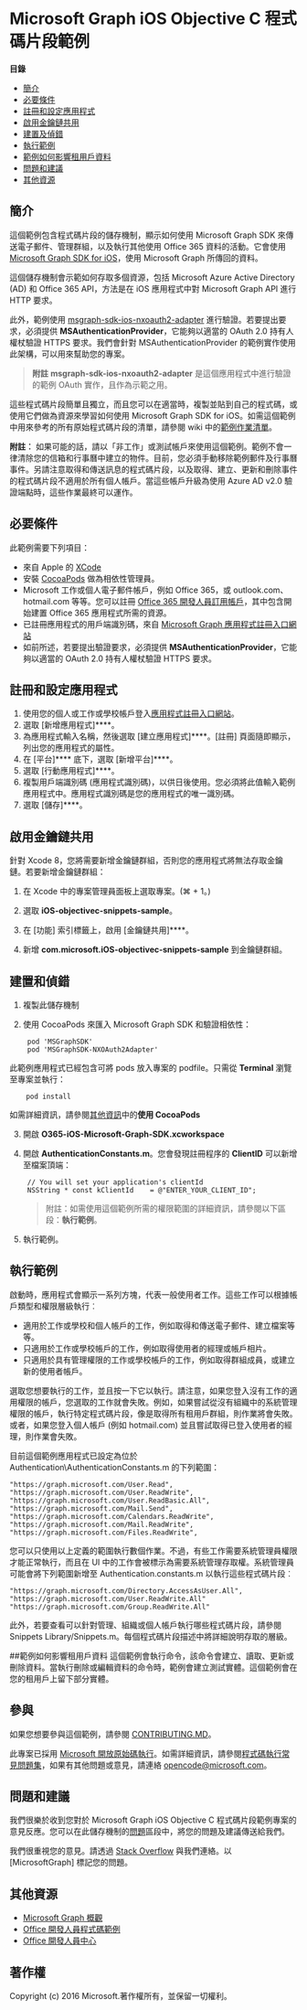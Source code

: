# <a name="microsoft-graph-ios-objective-c-snippets-sample"></a>Microsoft Graph iOS Objective C 程式碼片段範例

**目錄**

* [簡介](#introduction)
* [必要條件](#prerequisites)
* [註冊和設定應用程式](#register)
* [啟用金鑰鏈共用](#keychain)
* [建置及偵錯](#build)
* [執行範例](#run)
* [範例如何影響租用戶資料](#how-the-sample-affects-your-tenant-data)
* [問題和建議](#questions)
* [其他資源](#additional-resources)

<a name="introduction"></a>
## <a name="introduction"></a>簡介

這個範例包含程式碼片段的儲存機制，顯示如何使用 Microsoft Graph SDK 來傳送電子郵件、管理群組，以及執行其他使用 Office 365 資料的活動。它會使用 [Microsoft Graph SDK for iOS](https://github.com/microsoftgraph/msgraph-sdk-ios)，使用 Microsoft Graph 所傳回的資料。

這個儲存機制會示範如何存取多個資源，包括 Microsoft Azure Active Directory (AD) 和 Office 365 API，方法是在 iOS 應用程式中對 Microsoft Graph API 進行 HTTP 要求。 

此外，範例使用 [msgraph-sdk-ios-nxoauth2-adapter](https://github.com/microsoftgraph/msgraph-sdk-ios-nxoauth2-adapter) 進行驗證。若要提出要求，必須提供 **MSAuthenticationProvider**，它能夠以適當的 OAuth 2.0 持有人權杖驗證 HTTPS 要求。我們會針對 MSAuthenticationProvider 的範例實作使用此架構，可以用來幫助您的專案。

 > **附註** **msgraph-sdk-ios-nxoauth2-adapter** 是這個應用程式中進行驗證的範例 OAuth 實作，且作為示範之用。

這些程式碼片段簡單且獨立，而且您可以在適當時，複製並貼到自己的程式碼，或使用它們做為資源來學習如何使用 Microsoft Graph SDK for iOS。如需這個範例中用來參考的所有原始程式碼片段的清單，請參閱 wiki 中的[範例作業清單](https://github.com/microsoftgraph/iOS-objectiveC-snippets-sample/wiki/Sample-Operations-List)。

**附註︰** 如果可能的話，請以「非工作」或測試帳戶來使用這個範例。範例不會一律清除您的信箱和行事曆中建立的物件。目前，您必須手動移除範例郵件及行事曆事件。另請注意取得和傳送訊息的程式碼片段，以及取得、建立、更新和刪除事件的程式碼片段不適用於所有個人帳戶。當這些帳戶升級為使用 Azure AD v2.0 驗證端點時，這些作業最終可以運作。

 

<a name="prerequisites"></a>
## <a name="prerequisites"></a>必要條件 ##

此範例需要下列項目：  
* 來自 Apple 的 [XCode](https://developer.apple.com/xcode/downloads/)
* 安裝 [CocoaPods](https://guides.cocoapods.org/using/using-cocoapods.html) 做為相依性管理員。
* Microsoft 工作或個人電子郵件帳戶，例如 Office 365，或 outlook.com、hotmail.com 等等。您可以註冊 [Office 365 開發人員訂用帳戶](https://aka.ms/devprogramsignup)，其中包含開始建置 Office 365 應用程式所需的資源。
* 已註冊應用程式的用戶端識別碼，來自 [Microsoft Graph 應用程式註冊入口網站](https://graph.microsoft.io/en-us/app-registration)
* 如前所述，若要提出驗證要求，必須提供 **MSAuthenticationProvider**，它能夠以適當的 OAuth 2.0 持有人權杖驗證 HTTPS 要求。 


      
<a name="register"></a>
## <a name="register-and-configure-the-app"></a>註冊和設定應用程式

1. 使用您的個人或工作或學校帳戶登入[應用程式註冊入口網站](https://apps.dev.microsoft.com/)。  
2. 選取 [新增應用程式]****。  
3. 為應用程式輸入名稱，然後選取 [建立應用程式]****。[註冊] 頁面隨即顯示，列出您的應用程式的屬性。  
4. 在 [平台]**** 底下，選取 [新增平台]****。  
5. 選取 [行動應用程式]****。  
6. 複製用戶端識別碼 (應用程式識別碼)，以供日後使用。您必須將此值輸入範例應用程式中。應用程式識別碼是您的應用程式的唯一識別碼。   
7. 選取 [儲存]****。  

<a name="keychain"></a>
## <a name="enable-keychain-sharing"></a>啟用金鑰鏈共用
 
針對 Xcode 8，您將需要新增金鑰鏈群組，否則您的應用程式將無法存取金鑰鏈。若要新增金鑰鏈群組：
 
1. 在 Xcode 中的專案管理員面板上選取專案。(⌘ + 1。)
 
2. 選取 **iOS-objectivec-snippets-sample**。
 
3. 在 [功能] 索引標籤上，啟用 [金鑰鏈共用]****。
 
4. 新增 **com.microsoft.iOS-objectivec-snippets-sample** 到金鑰鏈群組。

<a name="build"></a>
## <a name="build-and-debug"></a>建置和偵錯  

1. 複製此儲存機制
2. 使用 CocoaPods 來匯入 Microsoft Graph SDK 和驗證相依性：

        pod 'MSGraphSDK'
        pod 'MSGraphSDK-NXOAuth2Adapter'


 此範例應用程式已經包含可將 pods 放入專案的 podfile。只需從 **Terminal** 瀏覽至專案並執行：

        pod install

   如需詳細資訊，請參閱[其他資訊](#AdditionalResources)中的**使用 CocoaPods**

3. 開啟 **O365-iOS-Microsoft-Graph-SDK.xcworkspace**
4. 開啟 **AuthenticationConstants.m**。您會發現註冊程序的 **ClientID** 可以新增至檔案頂端：

        // You will set your application's clientId
        NSString * const kClientId    = @"ENTER_YOUR_CLIENT_ID";

    > 附註：如需使用這個範例所需的權限範圍的詳細資訊，請參閱以下區段：**執行範例**。
5. 執行範例。

<a name="run"></a>
## <a name="running-the-sample"></a>執行範例

啟動時，應用程式會顯示一系列方塊，代表一般使用者工作。這些工作可以根據帳戶類型和權限層級執行︰

- 適用於工作或學校和個人帳戶的工作，例如取得和傳送電子郵件、建立檔案等等。
- 只適用於工作或學校帳戶的工作，例如取得使用者的經理或帳戶相片。
- 只適用於具有管理權限的工作或學校帳戶的工作，例如取得群組成員，或建立新的使用者帳戶。

選取您想要執行的工作，並且按一下它以執行。請注意，如果您登入沒有工作的適用權限的帳戶，您選取的工作就會失敗。例如，如果嘗試從沒有組織中的系統管理權限的帳戶，執行特定程式碼片段，像是取得所有租用戶群組，則作業將會失敗。或者，如果您登入個人帳戶 (例如 hotmail.com) 並且嘗試取得已登入使用者的經理，則作業會失敗。

目前這個範例應用程式已設定為位於 Authentication\AuthenticationConstants.m 的下列範圍：

    "https://graph.microsoft.com/User.Read",
    "https://graph.microsoft.com/User.ReadWrite",
    "https://graph.microsoft.com/User.ReadBasic.All",
    "https://graph.microsoft.com/Mail.Send",
    "https://graph.microsoft.com/Calendars.ReadWrite",
    "https://graph.microsoft.com/Mail.ReadWrite",
    "https://graph.microsoft.com/Files.ReadWrite",

您可以只使用以上定義的範圍執行數個作業。不過，有些工作需要系統管理員權限才能正常執行，而且在 UI 中的工作會被標示為需要系統管理存取權。系統管理員可能會將下列範圍新增至 Authentication.constants.m 以執行這些程式碼片段︰

    "https://graph.microsoft.com/Directory.AccessAsUser.All",
    "https://graph.microsoft.com/User.ReadWrite.All"
    "https://graph.microsoft.com/Group.ReadWrite.All"

此外，若要查看可以針對管理、組織或個人帳戶執行哪些程式碼片段，請參閱 Snippets Library/Snippets.m。每個程式碼片段描述中將詳細說明存取的層級。

<a name="#how-the-sample-affects-your-tenant-data"></a>
##<a name="how-the-sample-affects-your-tenant-data"></a>範例如何影響租用戶資料
這個範例會執行命令，該命令會建立、讀取、更新或刪除資料。當執行刪除或編輯資料的命令時，範例會建立測試實體。這個範例會在您的租用戶上留下部分實體。

<a name="contributing"></a>
## <a name="contributing"></a>參與  

如果您想要參與這個範例，請參閱 [CONTRIBUTING.MD](/CONTRIBUTING.md)。

此專案已採用 [Microsoft 開放原始碼執行](https://opensource.microsoft.com/codeofconduct/)。如需詳細資訊，請參閱[程式碼執行常見問題集](https://opensource.microsoft.com/codeofconduct/faq/)，如果有其他問題或意見，請連絡 [opencode@microsoft.com](mailto:opencode@microsoft.com)。

<a name="questions"></a>
## <a name="questions-and-comments"></a>問題和建議

我們很樂於收到您對於 Microsoft Graph iOS Objective C 程式碼片段範例專案的意見反應。您可以在此儲存機制的[問題](https://github.com/microsoftgraph/iOS-objectiveC-snippets-sample/issues)區段中，將您的問題及建議傳送給我們。

我們很重視您的意見。請透過 [Stack Overflow](http://stackoverflow.com/questions/tagged/office365+or+microsoftgraph) 與我們連絡。以 [MicrosoftGraph] 標記您的問題。

<a name="additional-resources"></a>
## <a name="additional-resources"></a>其他資源  

- [Microsoft Graph 概觀](http://graph.microsoft.io)
- [Office 開發人員程式碼範例](http://dev.office.com/code-samples)
- [Office 開發人員中心](http://dev.office.com/)


## <a name="copyright"></a>著作權
Copyright (c) 2016 Microsoft.著作權所有，並保留一切權利。
